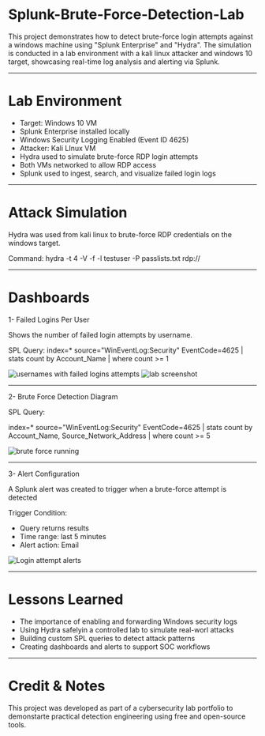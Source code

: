 # Splunk-Brute-Force-Detection-Lab
This project demonstrates how to detect brute-force login attempts against a windows machine using "Splunk Enterprise" and "Hydra". The simulation is conducted in a lab environment with a kali linux attacker and windows 10 target, showcasing real-time log analysis and alerting via Splunk. 

------

# Lab Environment

- Target: Windows 10 VM
- Splunk Enterprise installed locally
- Windows Security Logging Enabled (Event ID 4625)
- Attacker: Kali LInux VM
- Hydra used to simulate brute-force RDP login attempts
- Both VMs networked to allow RDP access
- Splunk used to ingest, search, and visualize failed login logs


-----


# Attack Simulation

Hydra was used from kali linux to brute-force RDP credentials on the windows target.

Command: hydra -t 4 -V -f -l testuser -P passlists.txt rdp://<Windows-IP>


------


# Dashboards

1- Failed Logins Per User 

Shows the number of failed login attempts by username.

SPL Query: index=* source="WinEventLog:Security" EventCode=4625
| stats count by Account_Name
| where count >= 1

![usernames with failed logins attempts](https://github.com/user-attachments/assets/4ae18fac-b702-498c-8760-9eaa0167a75a)
![lab screenshot](https://github.com/user-attachments/assets/97fbeb00-176a-4c8f-9225-5bc62443d749)


------

2- Brute Force Detection Diagram 

SPL Query: 

index=* source="WinEventLog:Security" EventCode=4625
| stats count by Account_Name, Source_Network_Address
| where count >= 5

![brute force running](https://github.com/user-attachments/assets/a8e4ac9d-246b-4496-8cae-6812c253b784)


-------


3- Alert Configuration 

A Splunk alert was created to trigger when a brute-force attempt is detected 

Trigger Condition: 
 * Query returns results
 * Time range: last 5 minutes
 * Alert action: Email

![Login attempt alerts](https://github.com/user-attachments/assets/ce7d1a1a-0c27-44d9-85e2-3c924f6b91a4)


--------

# Lessons Learned

 * The importance of enabling and forwarding Windows security logs
 * Using Hydra safelyin a controlled lab to simulate real-worl attacks
 * Building custom SPL queries to detect attack patterns
 * Creating dashboards and alerts to support SOC workflows

--------

# Credit & Notes

This project was developed as part of a cybersecurity lab portfolio to demonstarte practical detection engineering using free and open-source tools. 




